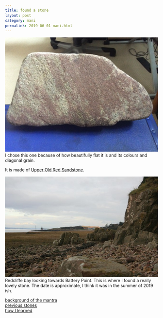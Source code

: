 ```yaml
---
title: found a stone
layout: post
category: mani
permalink: 2019-06-01-mani.html
---
```



![stone2](/assets/images/mani/mani10/stone2.jpg)  
I chose this one because of how beautifully flat it is and its colours and diagonal grain.

It is made of [Upper Old Red Sandstone](http://earthwise.bgs.ac.uk/index.php/Upper_Old_Red_Sandstone,_Bristol_and_Gloucester_region).  

![Portishead Beach](/assets/images/mani/mani10/beach.jpg)  
Redcliffe bay looking towards Battery Point. This is where I found a really lovely stone. The date is approximate, I think it was in the summer of 2019 ish.


[background of the mantra](/mantrasphere/mani.html)  
[previous stones](/pages/pix/mani.html)  
[how I learned](/pages/prose/mahabodhi-moonlight.html#lamayuru)  
